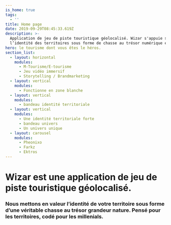```yaml
---
is_home: true
tags:
  - ''
title: Home page
date: 2019-09-29T08:45:33.619Z
description: >-
  Application de jeu de piste touristique géolocalisé. Wizar s'appuie sur
  l’identité des territoires sous forme de chasse au trésor numérique et mobile.
hero: le tourisme dont vous êtes le héros.
section_list:
  - layout: horizontal
    modules:
      - M-Tourisme/E-tourisme
      - Jeu vidéo immersif
      - Storytelling / Brandmarketing
  - layout: vertical
    modules:
      - Fonctionne en zone blanche
  - layout: vertical
    modules:
      - bandeau identité territoriale
  - layout: vertical
    modules:
      - Une identité territoriale forte
      - bandeau univers
      - Un univers unique
  - layout: carousel
    modules:
      - Pheonixo
      - Farkz
      - Ektros
---
```

# Wizar est une application de **jeu de piste** touristique **géolocalisé**.

### Nous mettons en valeur l’identité de votre territoire sous forme d’une véritable chasse au trésor grandeur nature. Pensé pour les territoires, codé pour les millenials. 
